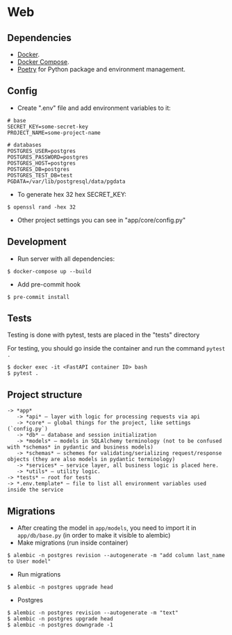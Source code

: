 # Web

## Dependencies

* [Docker](https://www.docker.com/).
* [Docker Compose](https://docs.docker.com/compose/install/).
* [Poetry](https://python-poetry.org/) for Python package and environment management.

## Config

* Create ".env" file and add environment variables to it:
```dotenv
# base
SECRET_KEY=some-secret-key
PROJECT_NAME=some-project-name

# databases
POSTGRES_USER=postgres
POSTGRES_PASSWORD=postgres
POSTGRES_HOST=postgres
POSTGRES_DB=postgres
POSTGRES_TEST_DB=test
PGDATA=/var/lib/postgresql/data/pgdata
```
* To generate hex 32 hex SECRET_KEY:
```console
$ openssl rand -hex 32
```

* Other project settings you can see in "app/core/config.py"

## Development

* Run server with all dependencies:

```console
$ docker-compose up --build
```
* Add pre-commit hook

```console
$ pre-commit install
```

## Tests

Testing is done with pytest, tests are placed in the "tests" directory

For testing, you should go inside the container and run the command `pytest .`

```console
$ docker exec -it <FastAPI container ID> bash
$ pytest .
```

## Project structure

```
-> *app*
   -> *api* — layer with logic for processing requests via api
   -> *core* — global things for the project, like settings (`config.py`)
   -> *db* — database and session initialization
   -> *models* — models in SQLAlchemy terminology (not to be confused with *schemas* in pydantic and business models)
   -> *schemas* — schemes for validating/serializing request/response objects (they are also models in pydantic terminology)
   -> *services* — service layer, all business logic is placed here.
   -> *utils* — utility logic.
-> *tests* — root for tests
-> *.env.template* — file to list all environment variables used inside the service
```

## Migrations

* After creating the model in `app/models`, you need to import it in `app/db/base.py` (in order to make it visible to alembic)
* Make migrations (run inside container)

```console
$ alembic -n postgres revision --autogenerate -m "add column last_name to User model"
```

* Run migrations

```console
$ alembic -n postgres upgrade head
```

* Postgres
```console
$ alembic -n postgres revision --autogenerate -m "text"
$ alembic -n postgres upgrade head
$ alembic -n postgres downgrade -1
```
